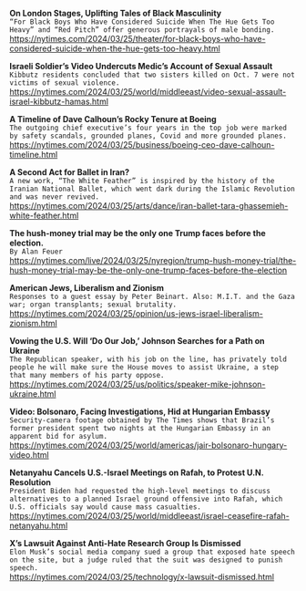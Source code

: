 **On London Stages, Uplifting Tales of Black Masculinity**\
`“For Black Boys Who Have Considered Suicide When The Hue Gets Too Heavy” and “Red Pitch” offer generous portrayals of male bonding.`\
https://nytimes.com/2024/03/25/theater/for-black-boys-who-have-considered-suicide-when-the-hue-gets-too-heavy.html

**Israeli Soldier’s Video Undercuts Medic’s Account of Sexual Assault**\
`Kibbutz residents concluded that two sisters killed on Oct. 7 were not victims of sexual violence.`\
https://nytimes.com/2024/03/25/world/middleeast/video-sexual-assault-israel-kibbutz-hamas.html

**A Timeline of Dave Calhoun’s Rocky Tenure at Boeing**\
`The outgoing chief executive’s four years in the top job were marked by safety scandals, grounded planes, Covid and more grounded planes.`\
https://nytimes.com/2024/03/25/business/boeing-ceo-dave-calhoun-timeline.html

**A Second Act for Ballet in Iran?**\
`A new work, “The White Feather” is inspired by the history of the Iranian National Ballet, which went dark during the Islamic Revolution and was never revived.`\
https://nytimes.com/2024/03/25/arts/dance/iran-ballet-tara-ghassemieh-white-feather.html

**The hush-money trial may be the only one Trump faces before the election.**\
`By Alan Feuer`\
https://nytimes.com/live/2024/03/25/nyregion/trump-hush-money-trial/the-hush-money-trial-may-be-the-only-one-trump-faces-before-the-election

**American Jews, Liberalism and Zionism**\
`Responses to a guest essay by Peter Beinart. Also: M.I.T. and the Gaza war; organ transplants; sexual brutality.`\
https://nytimes.com/2024/03/25/opinion/us-jews-israel-liberalism-zionism.html

**Vowing the U.S. Will ‘Do Our Job,’ Johnson Searches for a Path on Ukraine**\
`The Republican speaker, with his job on the line, has privately told people he will make sure the House moves to assist Ukraine, a step that many members of his party oppose.`\
https://nytimes.com/2024/03/25/us/politics/speaker-mike-johnson-ukraine.html

**Video: Bolsonaro, Facing Investigations, Hid at Hungarian Embassy**\
`Security-camera footage obtained by The Times shows that Brazil’s former president spent two nights at the Hungarian Embassy in an apparent bid for asylum.`\
https://nytimes.com/2024/03/25/world/americas/jair-bolsonaro-hungary-video.html

**Netanyahu Cancels U.S.-Israel Meetings on Rafah, to Protest U.N. Resolution**\
`President Biden had requested the high-level meetings to discuss alternatives to a planned Israel ground offensive into Rafah, which U.S. officials say would cause mass casualties.`\
https://nytimes.com/2024/03/25/world/middleeast/israel-ceasefire-rafah-netanyahu.html

**X’s Lawsuit Against Anti-Hate Research Group Is Dismissed**\
`Elon Musk’s social media company sued a group that exposed hate speech on the site, but a judge ruled that the suit was designed to punish speech.`\
https://nytimes.com/2024/03/25/technology/x-lawsuit-dismissed.html

